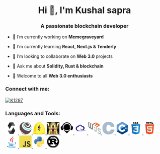 <h1 align="center">Hi 👋, I'm Kushal sapra</h1>
<h3 align="center">A passionate blockchain developer</h3>

- 🔭 I’m currently working on **Memegraveyard**

- 🌱 I’m currently learning **React, Next.js & Tenderly**

- 👯 I’m looking to collaborate on **Web 3.0** projects

- 💬 Ask me about **Solidity, Rust & blockchain**

- 🤖 Welcome to all **Web 3.0 enthusiasts** 

<h3 align="left">Connect with me:</h3>
<p align="left">
<a href="https://discord.gg/k_k0068" target="blank"><img align="center" src="https://raw.githubusercontent.com/rahuldkjain/github-profile-readme-generator/master/src/images/icons/Social/discord.svg" alt="K1297" height="30" width="40" /></a>
</p>

<h3 align="left">Languages and Tools:</h3>
<p align="left"> <a href="https://soliditylang.org/" target="_blank" rel="noreferrer"> <img src="Solidity.png" alt="c" width="40" height="40"/> </a> <a href="https://trufflesuite.com/truffle/" target="_blank" rel="noreferrer"> <img src="Truffle.png" alt="c" width="40" height="40"/> </a> <a href="https://hardhat.org/" target="_blank" rel="noreferrer"> <img src="Hardhat.jpeg" alt="c" width="40" height="40"/> </a> <a href="https://book.getfoundry.sh/" target="_blank" rel="noreferrer"> <img src="Foundry.png" alt="c" width="40" height="40"/> <a href="https://remix.ethereum.org/" target="_blank" rel="noreferrer"> <img src="Remix.jpeg" alt="c" width="40" height="40"/> <a href="https://docs.ethers.org/v5/" target="_blank" rel="noreferrer"> <img src="Ether.js.jpeg" alt="c" width="40" height="40"/> </a> </a> </a> <a href="https://web3js.org/" target="_blank" rel="noreferrer"> <img src="Web3.js.png" alt="c" width="40" height="40"/> </a> <a href="https://www.cprogramming.com/" target="_blank" rel="noreferrer"> <img src="https://raw.githubusercontent.com/devicons/devicon/master/icons/c/c-original.svg" alt="c" width="40" height="40"/> </a> <a href="https://www.w3schools.com/cpp/" target="_blank" rel="noreferrer"> <img src="https://raw.githubusercontent.com/devicons/devicon/master/icons/cplusplus/cplusplus-original.svg" alt="cplusplus" width="40" height="40"/> </a> <a href="https://www.w3schools.com/css/" target="_blank" rel="noreferrer"> <img src="https://raw.githubusercontent.com/devicons/devicon/master/icons/css3/css3-original-wordmark.svg" alt="css3" width="40" height="40"/> </a> <a href="https://www.w3.org/html/" target="_blank" rel="noreferrer"> <img src="https://raw.githubusercontent.com/devicons/devicon/master/icons/html5/html5-original-wordmark.svg" alt="html5" width="40" height="40"/> </a> <a href="https://www.java.com" target="_blank" rel="noreferrer"> <img src="https://raw.githubusercontent.com/devicons/devicon/master/icons/java/java-original.svg" alt="java" width="40" height="40"/> </a> <a href="https://developer.mozilla.org/en-US/docs/Web/JavaScript" target="_blank" rel="noreferrer"> <img src="https://raw.githubusercontent.com/devicons/devicon/master/icons/javascript/javascript-original.svg" alt="javascript" width="40" height="40"/> </a> <a href="https://www.python.org" target="_blank" rel="noreferrer"> <img src="https://raw.githubusercontent.com/devicons/devicon/master/icons/python/python-original.svg" alt="python" width="40" height="40"/> </a> <a href="https://www.rust-lang.org" target="_blank" rel="noreferrer"> <img src="https://raw.githubusercontent.com/devicons/devicon/master/icons/rust/rust-plain.svg" alt="rust" width="40" height="40"/> </a> </p>


